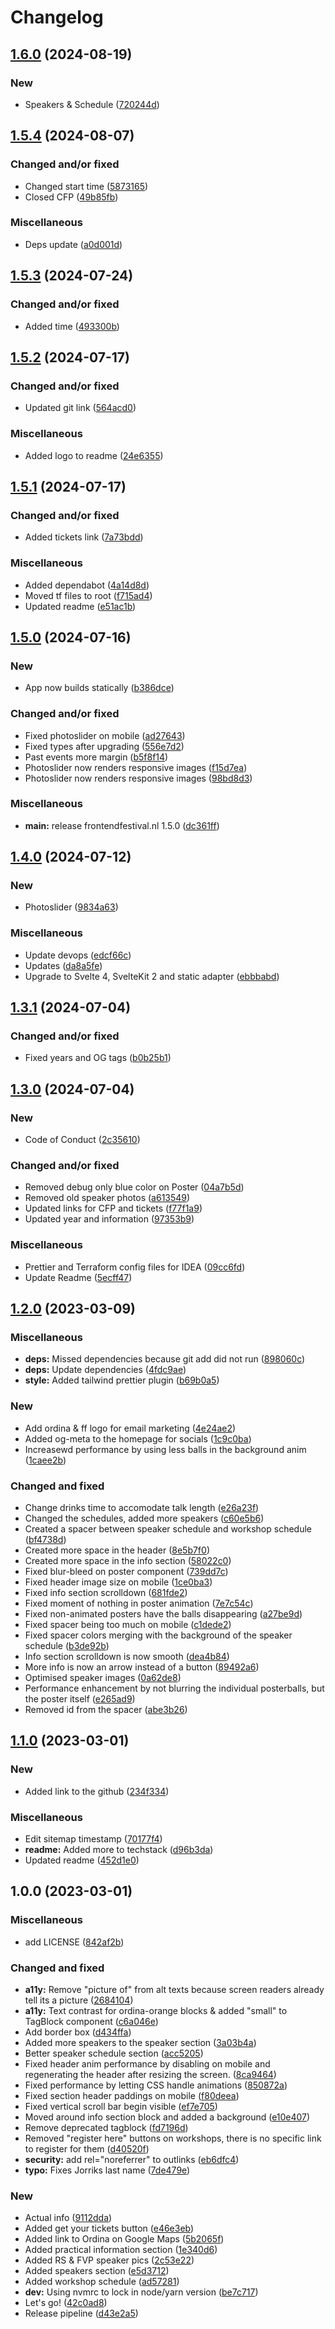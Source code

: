 # Changelog

## [1.6.0](https://github.com/Ordina-Group/frontendfestival.nl/compare/frontendfestival.nl-v1.5.4...frontendfestival.nl-v1.6.0) (2024-08-19)


### New

* Speakers & Schedule ([720244d](https://github.com/Ordina-Group/frontendfestival.nl/commit/720244da7adf51879d73b23eb020792e317a8c95))

## [1.5.4](https://github.com/Ordina-Group/frontendfestival.nl/compare/frontendfestival.nl-v1.5.3...frontendfestival.nl-v1.5.4) (2024-08-07)


### Changed and/or fixed

* Changed start time ([5873165](https://github.com/Ordina-Group/frontendfestival.nl/commit/58731654d6f2c6a046d83919abb42aa71435199b))
* Closed CFP ([49b85fb](https://github.com/Ordina-Group/frontendfestival.nl/commit/49b85fbee7911a81dab25dbad57d220f2715da22))


### Miscellaneous

* Deps update ([a0d001d](https://github.com/Ordina-Group/frontendfestival.nl/commit/a0d001d737de78c100d9d99f8fc8fae32b13fc16))

## [1.5.3](https://github.com/Ordina-Group/frontendfestival.nl/compare/frontendfestival.nl-v1.5.2...frontendfestival.nl-v1.5.3) (2024-07-24)


### Changed and/or fixed

* Added time ([493300b](https://github.com/Ordina-Group/frontendfestival.nl/commit/493300bd30f9fbe7605e870c2151d6fc1d6fe878))

## [1.5.2](https://github.com/Ordina-Group/frontendfestival.nl/compare/frontendfestival.nl-v1.5.1...frontendfestival.nl-v1.5.2) (2024-07-17)


### Changed and/or fixed

* Updated git link ([564acd0](https://github.com/Ordina-Group/frontendfestival.nl/commit/564acd069b52a2cb6afad14309fdfeafd7fa44f9))


### Miscellaneous

* Added logo  to readme ([24e6355](https://github.com/Ordina-Group/frontendfestival.nl/commit/24e635549772ae589042e51cc9c812864478b966))

## [1.5.1](https://github.com/Ordina-Group/frontendfestival.nl/compare/frontendfestival.nl-v1.5.0...frontendfestival.nl-v1.5.1) (2024-07-17)


### Changed and/or fixed

* Added tickets link ([7a73bdd](https://github.com/Ordina-Group/frontendfestival.nl/commit/7a73bdd81ea182e29e8b1f0c5c1b0d45bf97f96e))


### Miscellaneous

* Added dependabot ([4a14d8d](https://github.com/Ordina-Group/frontendfestival.nl/commit/4a14d8d9eaece6024a36c269e484f60951159369))
* Moved tf files to root ([f715ad4](https://github.com/Ordina-Group/frontendfestival.nl/commit/f715ad49ba395c27f1f3c6c710d5d9df148c7dbb))
* Updated readme ([e51ac1b](https://github.com/Ordina-Group/frontendfestival.nl/commit/e51ac1b9c4b18df5b5f9218a975c7e242fedd91e))

## [1.5.0](https://github.com/Ordina-Group/frontendfestival.nl/compare/frontendfestival.nl-v1.4.0...frontendfestival.nl-v1.5.0) (2024-07-16)


### New

* App now builds statically ([b386dce](https://github.com/Ordina-Group/frontendfestival.nl/commit/b386dcee53f38d0bea8920ce401faf3b539fa85f))


### Changed and/or fixed

* Fixed photoslider on mobile ([ad27643](https://github.com/Ordina-Group/frontendfestival.nl/commit/ad276433e95a2d48f19dbfc6e3d26680895420d9))
* Fixed types after upgrading ([556e7d2](https://github.com/Ordina-Group/frontendfestival.nl/commit/556e7d2318e2216b2c0308d8f0729c315ea32aa5))
* Past events more margin ([b5f8f14](https://github.com/Ordina-Group/frontendfestival.nl/commit/b5f8f140487bbf21d04ec3175f8efeb3b5bfd3e9))
* Photoslider now renders responsive images ([f15d7ea](https://github.com/Ordina-Group/frontendfestival.nl/commit/f15d7ea4ffb78b4237e64962860035040465a998))
* Photoslider now renders responsive images ([98bd8d3](https://github.com/Ordina-Group/frontendfestival.nl/commit/98bd8d36cf8ae33ffc7363a890454ff065a19bcd))


### Miscellaneous

* **main:** release frontendfestival.nl 1.5.0 ([dc361ff](https://github.com/Ordina-Group/frontendfestival.nl/commit/dc361ff2326b940b394ed15489741f551e086430))

## [1.4.0](https://github.com/Ordina-Group/frontendfestival.nl/compare/frontendfestival.nl-v1.3.1...frontendfestival.nl-v1.4.0) (2024-07-12)

### New

- Photoslider ([9834a63](https://github.com/Ordina-Group/frontendfestival.nl/commit/9834a63d2caec26dcd182c3f9f09ca7f134a97ef))

### Miscellaneous

- Update devops ([edcf66c](https://github.com/Ordina-Group/frontendfestival.nl/commit/edcf66c652abb71820bbf50d220a80c0ff4bed8b))
- Updates ([da8a5fe](https://github.com/Ordina-Group/frontendfestival.nl/commit/da8a5fe7a39df09852b0e4f55bf8b4b1074049e1))
- Upgrade to Svelte 4, SvelteKit 2 and static adapter ([ebbbabd](https://github.com/Ordina-Group/frontendfestival.nl/commit/ebbbabd532297982e4089c7c4112e993f39f30d2))

## [1.3.1](https://github.com/Ordina-Group/frontendfestival.nl/compare/frontendfestival.nl-v1.3.0...frontendfestival.nl-v1.3.1) (2024-07-04)

### Changed and/or fixed

- Fixed years and OG tags ([b0b25b1](https://github.com/Ordina-Group/frontendfestival.nl/commit/b0b25b1214e336ca9d10b8a456d6cf80df5307bf))

## [1.3.0](https://github.com/Ordina-Group/frontendfestival.nl/compare/frontendfestival.nl-v1.2.0...frontendfestival.nl-v1.3.0) (2024-07-04)

### New

- Code of Conduct ([2c35610](https://github.com/Ordina-Group/frontendfestival.nl/commit/2c356108641ce56bb7444c4fbf44e345ea37b3da))

### Changed and/or fixed

- Removed debug only blue color on Poster ([04a7b5d](https://github.com/Ordina-Group/frontendfestival.nl/commit/04a7b5d45f9d639530f5e1e842adeb0bafd1083f))
- Removed old speaker photos ([a613549](https://github.com/Ordina-Group/frontendfestival.nl/commit/a6135496afccb83d0c49399c98917a4736176e1a))
- Updated links for CFP and tickets ([f77f1a9](https://github.com/Ordina-Group/frontendfestival.nl/commit/f77f1a9c8c9a14566995d8826b00db5231b51e00))
- Updated year and information ([97353b9](https://github.com/Ordina-Group/frontendfestival.nl/commit/97353b9c7cf00addf7b34467992395207f3b2cc4))

### Miscellaneous

- Prettier and Terraform config files for IDEA ([09cc6fd](https://github.com/Ordina-Group/frontendfestival.nl/commit/09cc6fdf5560da9875f6de3d616bdd868dc781bf))
- Update Readme ([5ecff47](https://github.com/Ordina-Group/frontendfestival.nl/commit/5ecff47039dc10db683b558f50c52acffe725c8c))

## [1.2.0](https://github.com/Ordina-Group/frontendfestival.nl/compare/v1.1.0...v1.2.0) (2023-03-09)

### Miscellaneous

- **deps:** Missed dependencies because git add did not run ([898060c](https://github.com/Ordina-Group/frontendfestival.nl/commit/898060c0829319e84c1b5c48936c7e516e2aa9ba))
- **deps:** Update dependencies ([4fdc9ae](https://github.com/Ordina-Group/frontendfestival.nl/commit/4fdc9aea1153c1e3be69fa6a3c2f218c70e84c71))
- **style:** Added tailwind prettier plugin ([b69b0a5](https://github.com/Ordina-Group/frontendfestival.nl/commit/b69b0a53f1b4b6d3e791f2d0a53d49a7f4d76397))

### New

- Add ordina & ff logo for email marketing ([4e24ae2](https://github.com/Ordina-Group/frontendfestival.nl/commit/4e24ae2182bba0b4c283233e9e37dbbceb5a1909))
- Added og-meta to the homepage for socials ([1c9c0ba](https://github.com/Ordina-Group/frontendfestival.nl/commit/1c9c0ba31949fc8c23e20555ae29c9e415f755dd))
- Increasewd performance by using less balls in the background anim ([1caee2b](https://github.com/Ordina-Group/frontendfestival.nl/commit/1caee2b343edac9e3b9b3fb461406d86b03b41bf))

### Changed and fixed

- Change drinks time to accomodate talk length ([e26a23f](https://github.com/Ordina-Group/frontendfestival.nl/commit/e26a23ffb61d28f272b65c94789989fc0c3c360d))
- Changed the schedules, added more speakers ([c60e5b6](https://github.com/Ordina-Group/frontendfestival.nl/commit/c60e5b64231fca4113c72c4c5dcdc62923da0159))
- Created a spacer between speaker schedule and workshop schedule ([bf4738d](https://github.com/Ordina-Group/frontendfestival.nl/commit/bf4738d55dd768fbb2b5b8a7d9b7eb68b31af585))
- Created more space in the header ([8e5b7f0](https://github.com/Ordina-Group/frontendfestival.nl/commit/8e5b7f0102c4f9bad19e4a31f4b5dc7fed5156f5))
- Created more space in the info section ([58022c0](https://github.com/Ordina-Group/frontendfestival.nl/commit/58022c0eebb9a69a6948708896a2ab0e25413653))
- Fixed blur-bleed on poster component ([739dd7c](https://github.com/Ordina-Group/frontendfestival.nl/commit/739dd7c7e4aa1b1967c3e052099e4028761659e9))
- Fixed header image size on mobile ([1ce0ba3](https://github.com/Ordina-Group/frontendfestival.nl/commit/1ce0ba3a1e6fc260a95b2c68c871d27f7cd80e85))
- Fixed info section scrolldown ([681fde2](https://github.com/Ordina-Group/frontendfestival.nl/commit/681fde2554adc098c4e81200b0c87743dfea1484))
- Fixed moment of nothing in poster animation ([7e7c54c](https://github.com/Ordina-Group/frontendfestival.nl/commit/7e7c54c2fe11f8704a8495c847f2083aadbaf58d))
- Fixed non-animated posters have the balls disappearing ([a27be9d](https://github.com/Ordina-Group/frontendfestival.nl/commit/a27be9db730f133a605666b96a0171cd9a66b8d2))
- Fixed spacer being too much on mobile ([c1dede2](https://github.com/Ordina-Group/frontendfestival.nl/commit/c1dede2a975ffc6f74c24b74174bdca4eb5bc76c))
- Fixed spacer colors merging with the background of the speaker schedule ([b3de92b](https://github.com/Ordina-Group/frontendfestival.nl/commit/b3de92b337dd2f03f1cc327a6379e6d7e95ed888))
- Info section scrolldown is now smooth ([dea4b84](https://github.com/Ordina-Group/frontendfestival.nl/commit/dea4b8463c4d56b9b5a15b71601d0eca59a3d1e9))
- More info is now an arrow instead of a button ([89492a6](https://github.com/Ordina-Group/frontendfestival.nl/commit/89492a63a5e749cf7105d847d04e959696fb0033))
- Optimised speaker images ([0a62de8](https://github.com/Ordina-Group/frontendfestival.nl/commit/0a62de89c751e02cfe9e214f426ec2ff2421e065))
- Performance enhancement by not blurring the individual posterballs, but the poster itself ([e265ad9](https://github.com/Ordina-Group/frontendfestival.nl/commit/e265ad9dd3defe60b85a50034782638c7f1af7b3))
- Removed id from the spacer ([abe3b26](https://github.com/Ordina-Group/frontendfestival.nl/commit/abe3b262fbade48a163f0969b22cf9d0ac92323f))

## [1.1.0](https://github.com/Ordina-Group/frontendfestival.nl/compare/v1.0.0...v1.1.0) (2023-03-01)

### New

- Added link to the github ([234f334](https://github.com/Ordina-Group/frontendfestival.nl/commit/234f3340b2dfa976a4579f415012289159d8eb93))

### Miscellaneous

- Edit sitemap timestamp ([70177f4](https://github.com/Ordina-Group/frontendfestival.nl/commit/70177f440b69e436aa4287d9c29a6213fdc1b0f2))
- **readme:** Added more to techstack ([d96b3da](https://github.com/Ordina-Group/frontendfestival.nl/commit/d96b3da31686551df7a16a4990762da47426adac))
- Updated readme ([452d1e0](https://github.com/Ordina-Group/frontendfestival.nl/commit/452d1e083df7e43850d4031be636257bfbd4a1b0))

## 1.0.0 (2023-03-01)

### Miscellaneous

- add LICENSE ([842af2b](https://github.com/Ordina-Group/frontendfestival.nl/commit/842af2b32202c87e4e84ae32dc786f13def9ed1d))

### Changed and fixed

- **a11y:** Remove "picture of" from alt texts because screen readers already tell its a picture ([2684104](https://github.com/Ordina-Group/frontendfestival.nl/commit/26841045d58e0a8aaaae5a79971946f58df5c604))
- **a11y:** Text contrast for ordina-orange blocks & added "small" to TagBlock component ([c6a046e](https://github.com/Ordina-Group/frontendfestival.nl/commit/c6a046e048d1217f4028267478bf1aa5d054b574))
- Add border box ([d434ffa](https://github.com/Ordina-Group/frontendfestival.nl/commit/d434ffa5f2dddb828e76c0a799c6a80f4de356b3))
- Added more speakers to the speaker section ([3a03b4a](https://github.com/Ordina-Group/frontendfestival.nl/commit/3a03b4a518d55be34e116f3755a1f632de724020))
- Better speaker schedule section ([acc5205](https://github.com/Ordina-Group/frontendfestival.nl/commit/acc52052f0f1e63ca8403fecea6a4ab61eb579d7))
- Fixed header anim performance by disabling on mobile and regenerating the header after resizing the screen. ([8ca9464](https://github.com/Ordina-Group/frontendfestival.nl/commit/8ca94646b2c2f4c9614a088e2efa8b7e9e55c9f5))
- Fixed performance by letting CSS handle animations ([850872a](https://github.com/Ordina-Group/frontendfestival.nl/commit/850872a35d97e0287490bad497276222c79830b5))
- Fixed section header paddings on mobile ([f80deea](https://github.com/Ordina-Group/frontendfestival.nl/commit/f80deea248b2cf3c77a221b37c2812a4b1754748))
- Fixed vertical scroll bar begin visible ([ef7e705](https://github.com/Ordina-Group/frontendfestival.nl/commit/ef7e705d2250c3ff57888c5d7f49648b72885693))
- Moved around info section block and added a background ([e10e407](https://github.com/Ordina-Group/frontendfestival.nl/commit/e10e407c55ca6d7971651ef216679362cff1b31a))
- Remove deprecated tagblock ([fd7196d](https://github.com/Ordina-Group/frontendfestival.nl/commit/fd7196d3007274349c801c77cb7fba3099651035))
- Removed "register here" buttons on workshops, there is no specific link to register for them ([d40520f](https://github.com/Ordina-Group/frontendfestival.nl/commit/d40520f473a20e04ef9d799d76c2e948cef4eb6f))
- **security:** add rel="noreferrer" to outlinks ([eb6dfc4](https://github.com/Ordina-Group/frontendfestival.nl/commit/eb6dfc4ad58b15678879dcad1a0e8b0673a98623))
- **typo:** Fixes Jorriks last name ([7de479e](https://github.com/Ordina-Group/frontendfestival.nl/commit/7de479eb69bc4f25664060edaeb071691cce73a7))

### New

- Actual info ([9112dda](https://github.com/Ordina-Group/frontendfestival.nl/commit/9112dda59ca4914b1e0797c42692cbccb1c7f63f))
- Added get your tickets button ([e46e3eb](https://github.com/Ordina-Group/frontendfestival.nl/commit/e46e3eb466a64ceeb9f599e57579dc5cc576bc4f))
- Added link to Ordina on Google Maps ([5b2065f](https://github.com/Ordina-Group/frontendfestival.nl/commit/5b2065fb46347ba0b480eea810eb3f52f9aa8f5d))
- Added practical information section ([1e340d6](https://github.com/Ordina-Group/frontendfestival.nl/commit/1e340d619ac19b86531daeef0819d934785dbd57))
- Added RS & FVP speaker pics ([2c53e22](https://github.com/Ordina-Group/frontendfestival.nl/commit/2c53e22125e44ef69b929ec7808b9e1815c7071c))
- Added speakers section ([e5d3712](https://github.com/Ordina-Group/frontendfestival.nl/commit/e5d371291919743057b26d7520c8742544fb7579))
- Added workshop schedule ([ad57281](https://github.com/Ordina-Group/frontendfestival.nl/commit/ad5728193730cb0f6d5eeb481ed8faa57ba30178))
- **dev:** Using nvmrc to lock in node/yarn version ([be7c717](https://github.com/Ordina-Group/frontendfestival.nl/commit/be7c717a182abc69f11124695024299dbe9ef88f))
- Let's go! ([42c0ad8](https://github.com/Ordina-Group/frontendfestival.nl/commit/42c0ad8260711a1cf5b0c240f099a3e96911b152))
- Release pipeline ([d43e2a5](https://github.com/Ordina-Group/frontendfestival.nl/commit/d43e2a5f6a619ab5cbc49cb2bdf0429c28a6b048))
